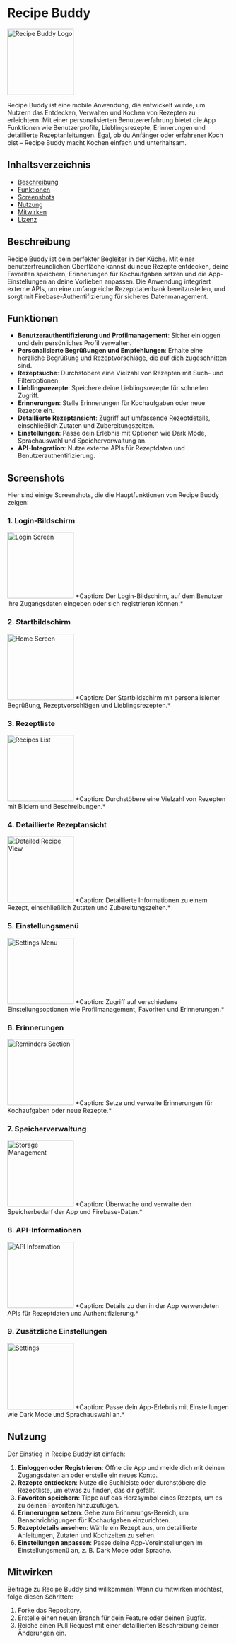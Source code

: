 # Recipe Buddy

<img src="Screens/logo.png" alt="Recipe Buddy Logo" width="150">

Recipe Buddy ist eine mobile Anwendung, die entwickelt wurde, um Nutzern das Entdecken, Verwalten und Kochen von Rezepten zu erleichtern. Mit einer personalisierten Benutzererfahrung bietet die App Funktionen wie Benutzerprofile, Lieblingsrezepte, Erinnerungen und detaillierte Rezeptanleitungen. Egal, ob du Anfänger oder erfahrener Koch bist – Recipe Buddy macht Kochen einfach und unterhaltsam.

## Inhaltsverzeichnis

- [Beschreibung](#beschreibung)
- [Funktionen](#funktionen)
- [Screenshots](#screenshots)
- [Nutzung](#nutzung)
- [Mitwirken](#mitwirken)
- [Lizenz](#lizenz)

## Beschreibung

Recipe Buddy ist dein perfekter Begleiter in der Küche. Mit einer benutzerfreundlichen Oberfläche kannst du neue Rezepte entdecken, deine Favoriten speichern, Erinnerungen für Kochaufgaben setzen und die App-Einstellungen an deine Vorlieben anpassen. Die Anwendung integriert externe APIs, um eine umfangreiche Rezeptdatenbank bereitzustellen, und sorgt mit Firebase-Authentifizierung für sicheres Datenmanagement.

## Funktionen

- **Benutzerauthentifizierung und Profilmanagement**: Sicher einloggen und dein persönliches Profil verwalten.
- **Personalisierte Begrüßungen und Empfehlungen**: Erhalte eine herzliche Begrüßung und Rezeptvorschläge, die auf dich zugeschnitten sind.
- **Rezeptsuche**: Durchstöbere eine Vielzahl von Rezepten mit Such- und Filteroptionen.
- **Lieblingsrezepte**: Speichere deine Lieblingsrezepte für schnellen Zugriff.
- **Erinnerungen**: Stelle Erinnerungen für Kochaufgaben oder neue Rezepte ein.
- **Detaillierte Rezeptansicht**: Zugriff auf umfassende Rezeptdetails, einschließlich Zutaten und Zubereitungszeiten.
- **Einstellungen**: Passe dein Erlebnis mit Optionen wie Dark Mode, Sprachauswahl und Speicherverwaltung an.
- **API-Integration**: Nutze externe APIs für Rezeptdaten und Benutzerauthentifizierung.

## Screenshots

Hier sind einige Screenshots, die die Hauptfunktionen von Recipe Buddy zeigen:

### 1. Login-Bildschirm
<img src="Screens/loginscreen.png" alt="Login Screen" width="150">
*Caption: Der Login-Bildschirm, auf dem Benutzer ihre Zugangsdaten eingeben oder sich registrieren können.*

### 2. Startbildschirm
<img src="Screens/Homescreen.png" alt="Home Screen" width="150">
*Caption: Der Startbildschirm mit personalisierter Begrüßung, Rezeptvorschlägen und Lieblingsrezepten.*

### 3. Rezeptliste
<img src="Screens/recipes.png" alt="Recipes List" width="150">
*Caption: Durchstöbere eine Vielzahl von Rezepten mit Bildern und Beschreibungen.*

### 4. Detaillierte Rezeptansicht
<img src="Screens/details.png" alt="Detailed Recipe View" width="150">
*Caption: Detaillierte Informationen zu einem Rezept, einschließlich Zutaten und Zubereitungszeiten.*

### 5. Einstellungsmenü
<img src="Screens/settingsmain.png" alt="Settings Menu" width="150">
*Caption: Zugriff auf verschiedene Einstellungsoptionen wie Profilmanagement, Favoriten und Erinnerungen.*

### 6. Erinnerungen
<img src="Screens/reminders.png" alt="Reminders Section" width="150">
*Caption: Setze und verwalte Erinnerungen für Kochaufgaben oder neue Rezepte.*

### 7. Speicherverwaltung
<img src="Screens/Storage.png" alt="Storage Management" width="150">
*Caption: Überwache und verwalte den Speicherbedarf der App und Firebase-Daten.*

### 8. API-Informationen
<img src="Screens/apidaten.png" alt="API Information" width="150">
*Caption: Details zu den in der App verwendeten APIs für Rezeptdaten und Authentifizierung.*

### 9. Zusätzliche Einstellungen
<img src="Screens/settings.png" alt="Settings" width="150">
*Caption: Passe dein App-Erlebnis mit Einstellungen wie Dark Mode und Sprachauswahl an.*

## Nutzung

Der Einstieg in Recipe Buddy ist einfach:

1. **Einloggen oder Registrieren**: Öffne die App und melde dich mit deinen Zugangsdaten an oder erstelle ein neues Konto.
2. **Rezepte entdecken**: Nutze die Suchleiste oder durchstöbere die Rezeptliste, um etwas zu finden, das dir gefällt.
3. **Favoriten speichern**: Tippe auf das Herzsymbol eines Rezepts, um es zu deinen Favoriten hinzuzufügen.
4. **Erinnerungen setzen**: Gehe zum Erinnerungs-Bereich, um Benachrichtigungen für Kochaufgaben einzurichten.
5. **Rezeptdetails ansehen**: Wähle ein Rezept aus, um detaillierte Anleitungen, Zutaten und Kochzeiten zu sehen.
6. **Einstellungen anpassen**: Passe deine App-Voreinstellungen im Einstellungsmenü an, z. B. Dark Mode oder Sprache.

## Mitwirken

Beiträge zu Recipe Buddy sind willkommen! Wenn du mitwirken möchtest, folge diesen Schritten:

1. Forke das Repository.
2. Erstelle einen neuen Branch für dein Feature oder deinen Bugfix.
3. Reiche einen Pull Request mit einer detaillierten Beschreibung deiner Änderungen ein.
